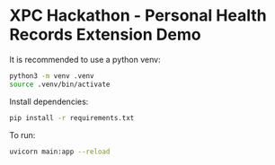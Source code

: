 # XPC Hackathon - Personal Health Records Extension Demo

It is recommended to use a python venv:

```bash
python3 -m venv .venv
source .venv/bin/activate
```

Install dependencies:

```bash
pip install -r requirements.txt
```

To run:

```bash
uvicorn main:app --reload
```
